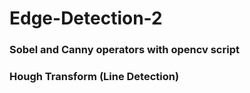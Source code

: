 # Edge-Detection-2
### Sobel and Canny operators with opencv script
### Hough Transform (Line Detection)
